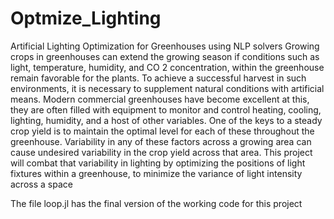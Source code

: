 # Optmize_Lighting
Artificial Lighting Optimization for Greenhouses using NLP solvers
Growing crops in greenhouses can extend the growing season if conditions such as light,
temperature, humidity, and CO 2 concentration, within the greenhouse remain favorable for the
plants. To achieve a successful harvest in such environments, it is necessary to supplement
natural conditions with artificial means. Modern commercial greenhouses have become
excellent at this, they are often filled with equipment to monitor and control heating, cooling,
lighting, humidity, and a host of other variables. One of the keys to a steady crop yield is to
maintain the optimal level for each of these throughout the greenhouse. Variability in any of
these factors across a growing area can cause undesired variability in the crop yield across that
area. This project will combat that variability in lighting by optimizing the positions of light
fixtures within a greenhouse, to minimize the variance of light intensity across a space


The file loop.jl has the final version of the working code for this project
